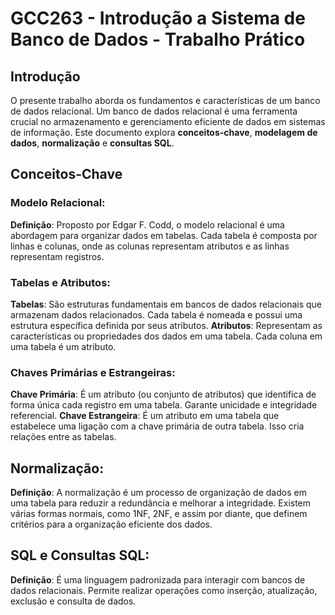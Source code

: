 # GCC263 - Introdução a Sistema de Banco de Dados - Trabalho Prático

## Introdução

O presente trabalho aborda os fundamentos e características de um banco de dados relacional. Um banco de dados relacional é uma ferramenta crucial no armazenamento e gerenciamento eficiente de dados em sistemas de informação. Este documento explora **conceitos-chave**, **modelagem de dados**, **normalização** e **consultas SQL**.

## Conceitos-Chave

### Modelo Relacional:

**Definição**: Proposto por Edgar F. Codd, o modelo relacional é uma abordagem para organizar dados em tabelas. Cada tabela é composta por linhas e colunas, onde as colunas representam atributos e as linhas representam registros.

### Tabelas e Atributos:

**Tabelas**: São estruturas fundamentais em bancos de dados relacionais que armazenam dados relacionados. Cada tabela é nomeada e possui uma estrutura específica definida por seus atributos.
**Atributos**: Representam as características ou propriedades dos dados em uma tabela. Cada coluna em uma tabela é um atributo.

### Chaves Primárias e Estrangeiras:

**Chave Primária**: É um atributo (ou conjunto de atributos) que identifica de forma única cada registro em uma tabela. Garante unicidade e integridade referencial.
**Chave Estrangeira**: É um atributo em uma tabela que estabelece uma ligação com a chave primária de outra tabela. Isso cria relações entre as tabelas.

## Normalização:

**Definição**: A normalização é um processo de organização de dados em uma tabela para reduzir a redundância e melhorar a integridade. Existem várias formas normais, como 1NF, 2NF, e assim por diante, que definem critérios para a organização eficiente dos dados.

## SQL e Consultas SQL:

**Definição**: É uma linguagem padronizada para interagir com bancos de dados relacionais. Permite realizar operações como inserção, atualização, exclusão e consulta de dados.
